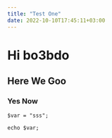 ```yaml
---
title: "Test One"
date: 2022-10-10T17:45:11+03:00
---
```


# Hi bo3bdo

## Here We Goo

### Yes Now


```
$var = "sss";

echo $var;

```
